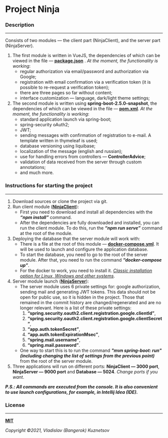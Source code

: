 Project Ninja
=============================

### Description
___
Consists of two modules — the client part (NinjaClient), and the server part (NinjaServer).

1. The first module is written in VueJS, the dependencies of which can be viewed in the file
   — **[package.json](https://github.com/Bangerok/NinjaProject/blob/master/NinjaClient/package.json)**
   . _At the moment, the functionality is working_:
    - regular authorization via email/password and authorization via Google;
    - registration with email confirmation via a verification token (it is possible to re-request a
      verification token);
    - there are three pages so far without content;
    - interface customization — language, dark/light theme settings;
2. The second module is written using **spring-boot-2.5.0-snapshot**, the dependencies of which can
   be viewed in the file
   — **[pom.xml](https://github.com/Bangerok/NinjaProject/blob/master/NinjaServer/pom.xml)**. _At
   the moment, the functionality is working_:
    - standard application launch via spring-boot;
    - spring-security oAuth2;
    - JWT;
    - sending messages with confirmation of registration to e-mail. A template written in thymeleaf
      is used;
    - database versioning using liquibase;
    - localization of the message (english and russian);
    - use for handling errors from controllers — **ControllerAdvice**;
    - validation of data received from the server through custom annotations;
    - and much more.

### Instructions for starting the project
___

1. Download sources or clone the project via git.
2. Run client
   module (**[NinjaClient](https://github.com/Bangerok/NinjaProject/tree/master/NinjaClient)**):
    - First you need to download and install all dependencies with the _**“npm install”**_ command.
    - After the dependencies are fully downloaded and installed, you can run the client module. To
      do this, run the _**“npm run serve”**_ command at the root of the module.
3. Deploying the database that the server module will work with:
    - There is a file at the root of this module
      — **[docker-compose.yml](https://github.com/Bangerok/NinjaProject/blob/master/NinjaServer/docker-compose.yml)**.
      It will be used to launch and configure the application database.
    - To start the database, you need to go to the root of the server module. After that, you need
      to run the command _**“docker-compose up”**_.
    - For the docker to work, you need to install
      it. _[Classic installation option for Linux, Windows and other systems](https://docs.docker.com/engine/install/)_.
4. Server module
   launch (**[NinjaServer](https://github.com/Bangerok/NinjaProject/tree/master/NinjaClient)**):
    - The server module uses 6 private settings for: google authorization, sending mail and
      generating JWT tokens. This data should not be open for public use, so it is hidden in the
      project. Those that remained in the commit history are changed/regenerated and are no longer
      relevant. Here is a list of these private settings:
        1. **“spring.security.oauth2.client.registration.google.clientId”**,
        2. **“spring.security.oauth2.client.registration.google.clientSecret”**,
        3. **“app.auth.tokenSecret”**,
        4. **“app.auth.tokenExpirationMsec”**,
        5. **“spring.mail.username”**,
        6. **“spring.mail.password”**.
    - One way to start this is to run the command _**"mvn spring-boot: run" (including changing the
      list of settings from the previous point)**_ from the root of the server module.
5. Three applications will run on different ports: **NinjaClient — 3000 port**, **NinjaServer — 9000
   port** and **Database — 5024**. _Change ports if you want_.

_**P.S.: All commands are executed from the console. It is also convenient to use launch
configurations, for example, in Intellij Idea (IDE).**_

### License
___
**[MIT](https://github.com/git/git-scm.com/blob/main/MIT-LICENSE.txt)**

_Copyright ©2021, Vladislav (Bangerok) Kuznetsov_